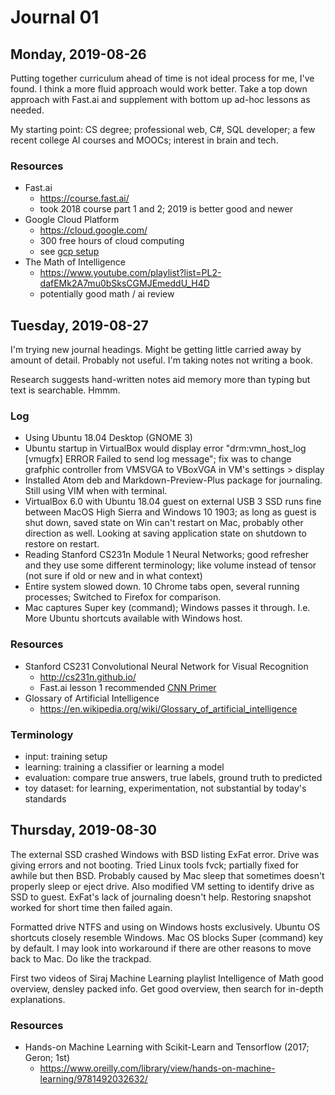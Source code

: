 # Journal 01

## Monday, 2019-08-26
Putting together curriculum ahead of time is not ideal process for me, I've found. I think a more fluid approach would work better. Take a top down approach with Fast.ai and supplement with bottom up ad-hoc lessons as needed.

My starting point: CS degree; professional web, C#, SQL developer; a few recent college AI courses and MOOCs; interest in brain and tech.
### Resources
  - Fast.ai
    - https://course.fast.ai/
    - took 2018 course part 1 and 2; 2019 is better good and newer
  - Google Cloud Platform
    - https://cloud.google.com/
    - 300 free hours of cloud computing
    - see [gcp setup](https://course.fast.ai/start_gcp.html)
  - The Math of Intelligence
    - https://www.youtube.com/playlist?list=PL2-dafEMk2A7mu0bSksCGMJEmeddU_H4D
    - potentially good math / ai review

## Tuesday, 2019-08-27
I'm trying new journal headings. Might be getting little carried away by amount of detail. Probably not useful. I'm taking notes not writing a book.

Research suggests hand-written notes aid memory more than typing but text is searchable. Hmmm.
### Log
- Using Ubuntu 18.04 Desktop (GNOME 3)
- Ubuntu startup in VirtualBox would display error "drm:vmn_host_log [vmugfx] ERROR Failed to send log message"; fix was to change grafphic controller from VMSVGA to VBoxVGA in VM's settings > display
- Installed Atom deb and Markdown-Preview-Plus package for journaling. Still using VIM when with terminal.
- VirtualBox 6.0 with Ubuntu 18.04 guest on external USB 3 SSD runs fine between MacOS High Sierra and Windows 10 1903; as long as guest is shut down, saved state on Win can't restart on Mac, probably other direction as well. Looking at saving application state on shutdown to restore on restart.
- Reading Stanford CS231n Module 1 Neural Networks; good refresher and they use some different terminology; like volume instead of tensor (not sure if old or new and in what context)
- Entire system slowed down. 10 Chrome tabs open, several running processes; Switched to Firefox for comparison.
- Mac captures Super key (command); Windows passes it through. I.e. More Ubuntu shortcuts available with Windows host.

### Resources
  - Stanford CS231 Convolutional Neural Network for Visual Recognition
    - http://cs231n.github.io/
    - Fast.ai lesson 1 recommended [CNN Primer](http://cs231n.github.io/convolutional-networks/)
  - Glossary of Artificial Intelligence
    - https://en.wikipedia.org/wiki/Glossary_of_artificial_intelligence

### Terminology
  - input: training setup
  - learning: training a classifier or learning a model
  - evaluation: compare true answers, true labels, ground truth to predicted
  - toy dataset: for learning, experimentation, not substantial by today's standards

## Thursday, 2019-08-30
The external SSD crashed Windows with BSD listing ExFat error. Drive was giving errors and not booting. Tried Linux tools fvck; partially fixed for awhile but then BSD. Probably caused by Mac sleep that sometimes doesn't properly sleep or eject drive. Also modified VM setting to identify drive as SSD to guest. ExFat's lack of journaling doesn't help. Restoring snapshot worked for short time then failed again.

Formatted drive NTFS and using on Windows hosts exclusively. Ubuntu OS shortcuts closely resemble Windows. Mac OS blocks Super (command) key by default. I may look into workaround if there are other reasons to move back to Mac. Do like the trackpad.

First two videos of Siraj Machine Learning playlist Intelligence of Math good overview, densley packed info. Get good overview, then search for in-depth explanations.

### Resources
  - Hands-on Machine Learning with Scikit-Learn and Tensorflow (2017; Geron; 1st)
    - https://www.oreilly.com/library/view/hands-on-machine-learning/9781492032632/
